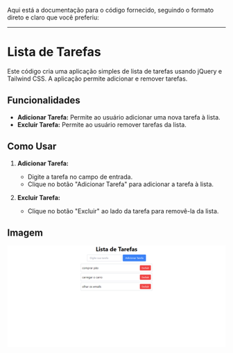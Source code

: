 Aqui está a documentação para o código fornecido, seguindo o formato direto e claro que você preferiu:

---

# Lista de Tarefas

Este código cria uma aplicação simples de lista de tarefas usando jQuery e Tailwind CSS. A aplicação permite adicionar e remover tarefas.

## Funcionalidades

- **Adicionar Tarefa:** Permite ao usuário adicionar uma nova tarefa à lista.
- **Excluir Tarefa:** Permite ao usuário remover tarefas da lista.

## Como Usar

1. **Adicionar Tarefa:**
   - Digite a tarefa no campo de entrada.
   - Clique no botão "Adicionar Tarefa" para adicionar a tarefa à lista.

2. **Excluir Tarefa:**
   - Clique no botão "Excluir" ao lado da tarefa para removê-la da lista.

## Imagem

![Imagem do Projeto](./img_projeto.png)



